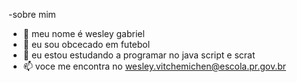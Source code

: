 -sobre mim
- 👀 meu nome é wesley gabriel
- 🌱 eu sou obcecado em futebol
- 💞️ eu estou estudando a programar no java script e scrat
- 📫 voce me encontra no wesley.vitchemichen@escola.pr.gov.br

<!---
wesley123450/wesley123450 is a ✨ special ✨ repository because its `README.md` (this file) appears on your GitHub profile.
You can click the Preview link to take a look at your changes.
--->
